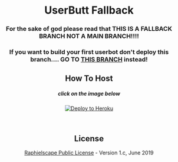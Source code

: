 <h1 align="center">UserButt Fallback</h1>
<h3 align="center">For the sake of god please read that THIS IS A FALLBACK BRANCH NOT A MAIN BRANCH!!!!</h3>
<h3 align="center">If you want to build your first userbot don't deploy this branch.... GO TO <a href="https://github.com/keselekpermen69/userbutt/tree/sql-extended">THIS BRANCH</a> instead!</h3>
<h2 align="center">How To Host</h2>
<h5 align="center">click on the image below</h5>
<p align="center"><a href="https://heroku.com/deploy?template=https://github.com/keselekpermen69/userbutt/tree/fallback"> <img src="https://camo.githubusercontent.com/83b0e95b38892b49184e07ad572c94c8038323fb/68747470733a2f2f7777772e6865726f6b7563646e2e636f6d2f6465706c6f792f627574746f6e2e737667" alt="Deploy to Heroku" /></a></p>
<p align="center">&nbsp;</p>
<h2 align="center">License</h2>
<p align="center"><a href="https://github.com/keselekpermen69/UserButt/blob/sql-extended/LICENSE">Raphielscape Public License</a> - Version 1.c, June 2019</p>
